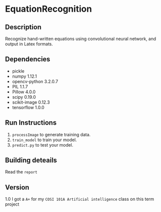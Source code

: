 # EquationRecognition

## Description
Recognize hand-written equations using convolutional neural network, and output in Latex formats.

## Dependencies
- pickle	
- numpy	1.12.1
- opencv-python	3.2.0.7
- PIL	1.1.7
- Pillow	4.0.0
- scipy	0.19.0
- scikit-image	0.12.3
- tensorflow	1.0.0

## Run Instructions
1. `processImage` to generate training data.  
2. `train_model` to train your model.
3. `predict.py` to test your model.  

## Building deteails
Read the `report`

## Version
1.0
I got a `A+` for my `COSI 101A Artificial intelligence` class on this term project
